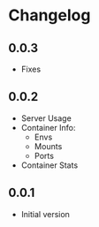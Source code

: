 # Changelog

## 0.0.3

- Fixes

## 0.0.2

- Server Usage
- Container Info:
  - Envs
  - Mounts
  - Ports
- Container Stats

## 0.0.1

- Initial version
